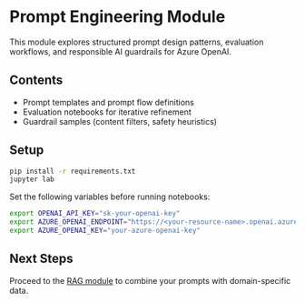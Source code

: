# Prompt Engineering Module

This module explores structured prompt design patterns, evaluation workflows, and responsible AI guardrails for Azure OpenAI.

## Contents
- Prompt templates and prompt flow definitions
- Evaluation notebooks for iterative refinement
- Guardrail samples (content filters, safety heuristics)

## Setup
```bash
pip install -r requirements.txt
jupyter lab
```

Set the following variables before running notebooks:
```bash
export OPENAI_API_KEY="sk-your-openai-key"
export AZURE_OPENAI_ENDPOINT="https://<your-resource-name>.openai.azure.com/"
export AZURE_OPENAI_KEY="your-azure-openai-key"
```

## Next Steps
Proceed to the [RAG module](../rag/README.md) to combine your prompts with domain-specific data.

